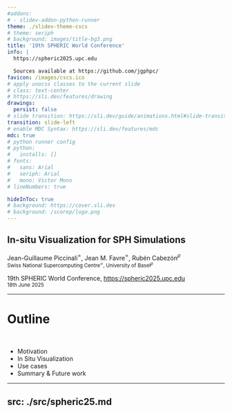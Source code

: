 ```yaml
---
#addons:
# - slidev-addon-python-runner
theme: ./slidev-theme-cscs
# theme: seriph
# background: images/title-bg3.png
title: '19th SPHERIC World Conference'
info: |
  https://spheric2025.upc.edu

  Sources available at https://github.com/jgphpc/
favicon: /images/cscs.ico
# apply unocss classes to the current slide
# class: text-center
# https://sli.dev/features/drawing
drawings:
  persist: false
# slide transition: https://sli.dev/guide/animations.html#slide-transitions
transition: slide-left
# enable MDC Syntax: https://sli.dev/features/mdc
mdc: true
# python runner config
# python:
#   installs: []
# fonts:
#   sans: Arial
#   seriph: Arial
#   mono: Victor Mono
# lineNumbers: true

hideInToc: true
# background: https://cover.sli.dev
# background: /scorep/logo.png
---
```


## In-situ Visualization for SPH Simulations

Jean-Guillaume Piccinali$^{\propto}$, Jean M. Favre$^{\propto}$, Rubén Cabezón$^\rho$<br>
<small>Swiss National Supercomputing Centre$^{\propto}$, University of Basel$^\rho$</small><br>

19th SPHERIC World Conference, https://spheric2025.upc.edu<br>
<small>18th June 2025</small>

---

# Outline

<br>

* Motivation
* In Situ Visualization
* Use cases
* Summary & Future work

---
src: ./src/spheric25.md
---

<!-- 
info: false
src: ./src/defs/defs.md
hide: false
-->
